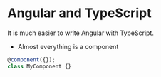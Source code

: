 # Angular and TypeScript

It is much easier to write Angular with TypeScript.

- Almost everything is a component

```typescript
@component({});
class MyComponent {}
```
